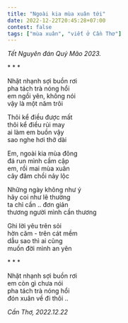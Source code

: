 ```yaml
---
title: "Ngoài kia mùa xuân tới"
date: 2022-12-22T20:45:28+07:00
contest: false
tags: ["mùa xuân", "viết ở Cần Thơ"]
---
```

*Tết Nguyên đán Quý Mão 2023.*  
  
\* \* \*
  
Nhặt nhạnh sợi buồn rơi  
pha tách trà nóng hổi  
em ngồi yên, không nói  
vậy là một năm trôi  
  
Thôi kể điều được mất  
thôi kể điều rủi may  
ai làm em buồn vậy  
sao nghe hơi thở dài  
  
Em, ngoài kia mùa đông  
đá run mình cầm cập  
em, rồi mai mùa xuân  
cây đâm chồi nảy lộc  
  
Những ngày không như ý  
hãy coi như lẽ thường  
ta chỉ cần .. đơn giản  
thương người mình cần thương  
  
Ghi lời yêu trên sỏi  
hờn căm - trên cát mềm  
dẫu sao thì ai cũng  
muốn đời mình an yên  
  
\* \* \*
  
Nhặt nhạnh sợi buồn rơi  
em còn gì chưa nói  
pha tách trà nóng hổi  
đón xuân về đi thôi ..  
  
*Cần Thơ, 2022.12.22*